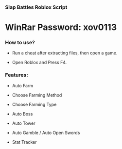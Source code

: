 ###  Slap Battles Roblox Script

# WinRar Password: xov0113

### How to use? 

- Run a cheat after extracting files, then open a game.

- Open Roblox and Press F4.

### Features:

- Auto Farm

- Choose Farming Method

- Choose Farming Type

- Auto Boss

- Auto Tower

- Auto Gamble / Auto Open Swords

- Stat Tracker